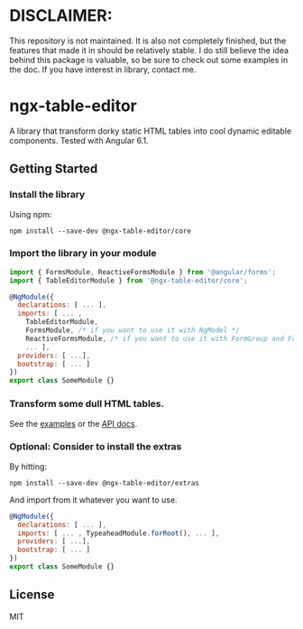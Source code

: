 # DISCLAIMER:
This repository is not maintained. It is also not completely finished, but the features that made it in should be relatively stable.
I do still believe the idea behind this package is valuable, so be sure to check out some examples in the doc.
If you have interest in library, contact me. 

# ngx-table-editor

A library that transform dorky static HTML tables into cool dynamic editable components. Tested with Angular 6.1.

## Getting Started

### Install the library
Using npm:
```console
npm install --save-dev @ngx-table-editor/core
```

### Import the library in your module
```js
import { FormsModule, ReactiveFormsModule } from '@angular/forms';
import { TableEditorModule } from '@ngx-table-editor/core';

@NgModule({
  declarations: [ ... ],
  imports: [ ... ,
    TableEditorModule,
    FormsModule, /* if you want to use it with NgModel */
    ReactiveFormsModule, /* if you want to use it with FormGroup and FormControl */
    ... ],
  providers: [ ...],
  bootstrap: [ ... ]
})
export class SomeModule {}
```

### Transform some dull HTML tables.
See the [examples](https://maurei.github.io/ngx-table-editor/demo) or the [API docs](https://maurei.github.io/ngx-table-editor/documentation).

### Optional: Consider to install the extras
By hitting:
```console
npm install --save-dev @ngx-table-editor/extras
```
And import from it whatever you want to use.
```js
@NgModule({
  declarations: [ ... ],
  imports: [ ... , TypeaheadModule.forRoot(), ... ],
  providers: [ ...],
  bootstrap: [ ... ]
})
export class SomeModule {}
```

## License
MIT
